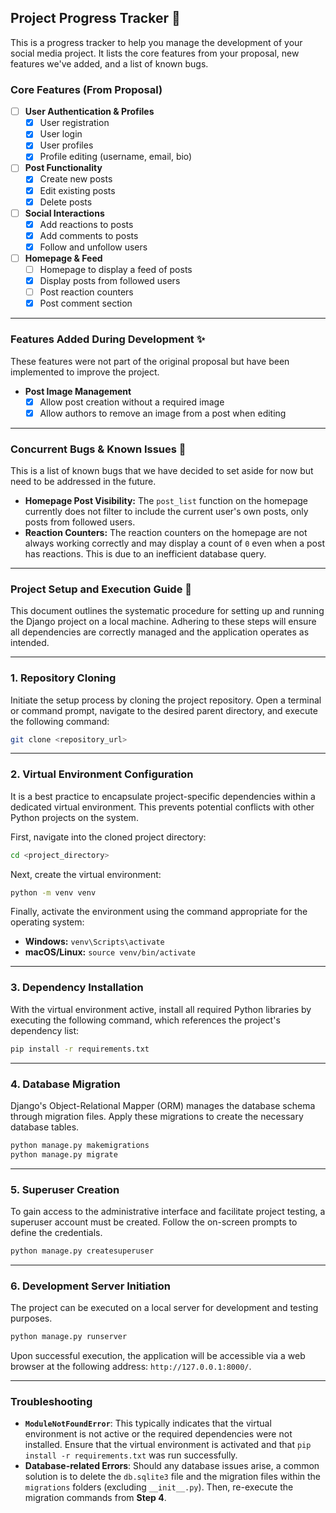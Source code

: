 ## Project Progress Tracker 🚀

This is a progress tracker to help you manage the development of your social media project. It lists the core features from your proposal, new features we've added, and a list of known bugs.

### Core Features (From Proposal)

- [ ] **User Authentication & Profiles**
  - [x] User registration
  - [x] User login
  - [x] User profiles
  - [x] Profile editing (username, email, bio)
- [ ] **Post Functionality**
  - [x] Create new posts
  - [x] Edit existing posts
  - [x] Delete posts
- [ ] **Social Interactions**
  - [x] Add reactions to posts
  - [x] Add comments to posts
  - [x] Follow and unfollow users
- [ ] **Homepage & Feed**
  - [ ] Homepage to display a feed of posts
  - [x] Display posts from followed users
  - [ ] Post reaction counters
  - [x] Post comment section

***

### Features Added During Development ✨

These features were not part of the original proposal but have been implemented to improve the project.

- **Post Image Management**
  - [x] Allow post creation without a required image
  - [x] Allow authors to remove an image from a post when editing

***

### Concurrent Bugs & Known Issues 🐛

This is a list of known bugs that we have decided to set aside for now but need to be addressed in the future.

- **Homepage Post Visibility:** The `post_list` function on the homepage currently does not filter to include the current user's own posts, only posts from followed users.
- **Reaction Counters:** The reaction counters on the homepage are not always working correctly and may display a count of `0` even when a post has reactions. This is due to an inefficient database query.


-----

### **Project Setup and Execution Guide** 🚀

This document outlines the systematic procedure for setting up and running the Django project on a local machine. Adhering to these steps will ensure all dependencies are correctly managed and the application operates as intended.

-----

### **1. Repository Cloning**

Initiate the setup process by cloning the project repository. Open a terminal or command prompt, navigate to the desired parent directory, and execute the following command:

```bash
git clone <repository_url>
```

----

### **2. Virtual Environment Configuration**

It is a best practice to encapsulate project-specific dependencies within a dedicated virtual environment. This prevents potential conflicts with other Python projects on the system.

First, navigate into the cloned project directory:

```bash
cd <project_directory>
```

Next, create the virtual environment:

```bash
python -m venv venv
```

Finally, activate the environment using the command appropriate for the operating system:

  * **Windows:** `venv\Scripts\activate`
  * **macOS/Linux:** `source venv/bin/activate`

-----

### **3. Dependency Installation**

With the virtual environment active, install all required Python libraries by executing the following command, which references the project's dependency list:

```bash
pip install -r requirements.txt
```

-----

### **4. Database Migration**

Django's Object-Relational Mapper (ORM) manages the database schema through migration files. Apply these migrations to create the necessary database tables.

```bash
python manage.py makemigrations
python manage.py migrate
```

-----

### **5. Superuser Creation**

To gain access to the administrative interface and facilitate project testing, a superuser account must be created. Follow the on-screen prompts to define the credentials.

```bash
python manage.py createsuperuser
```

-----

### **6. Development Server Initiation**

The project can be executed on a local server for development and testing purposes.

```bash
python manage.py runserver
```

Upon successful execution, the application will be accessible via a web browser at the following address: `http://127.0.0.1:8000/`.

-----

### **Troubleshooting**

  * **`ModuleNotFoundError`**: This typically indicates that the virtual environment is not active or the required dependencies were not installed. Ensure that the virtual environment is activated and that `pip install -r requirements.txt` was run successfully.
  * **Database-related Errors**: Should any database issues arise, a common solution is to delete the `db.sqlite3` file and the migration files within the `migrations` folders (excluding `__init__.py`). Then, re-execute the migration commands from **Step 4**.